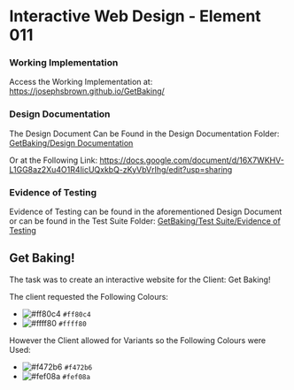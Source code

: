 # Interactive Web Design - Element 011

### Working Implementation
Access the Working Implementation at: https://josephsbrown.github.io/GetBaking/

### Design Documentation
The Design Document Can be Found in the Design Documentation Folder: [GetBaking/Design Documentation](https://github.com/JosephSBrown/GetBaking/tree/main/Design%20Documentation "GetBaking/DesignDocumentation")

Or at the Following Link: https://docs.google.com/document/d/16X7WKHV-L1GG8az2Xu4O1R4IicUQxkbQ-zKyVbVrIhg/edit?usp=sharing

### Evidence of Testing
Evidence of Testing can be found in the aforementioned Design Document or can be found in the Test Suite Folder: [GetBaking/Test Suite/Evidence of Testing](https://github.com/JosephSBrown/GetBaking/tree/main/Design%20Documentation "GetBaking/Test Suite/Evidence of Testing")

## Get Baking!
The task was to create an interactive website for the Client: Get Baking!

The client requested the Following Colours:
- ![#ff80c4](https://placehold.co/15x15/ff80c4/ff80c4.png) `#ff80c4`
- ![#ffff80](https://placehold.co/15x15/ffff80/ffff80.png) `#ffff80`

However the Client allowed for Variants so the Following Colours were Used:
- ![#f472b6](https://placehold.co/15x15/f472b6/f472b6.png) `#f472b6`
- ![#fef08a](https://placehold.co/15x15/fef08a/fef08a.png) `#fef08a`
